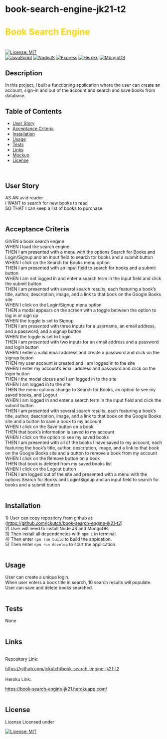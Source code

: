 # book-search-engine-jk21-t2

# <font color="gold">Book Search Engine</font>
# 
 
 [![License: MIT](https://img.shields.io/badge/License-MIT-yellow.svg)](https://mit-license.org/)<br />
 [![JavaScript](https://img.shields.io/badge/JavaScript-F7DF1E?style=for-the-badge&logo=JavaScript&logoColor=black)]()  [![NodeJS](https://img.shields.io/badge/Node.js-339933?style=for-the-badge&logo=Node.js&logoColor=white)](https://nodejs.org/en/)  [![Express](https://img.shields.io/badge/Express-000000?style=for-the-badge&logo=Express&logoColor=white)](https://expressjs.com/)  [![Heroku](https://img.shields.io/badge/Heroku-430098?style=for-the-badge&logo=Heroku&logoColor=white)](https://www.heroku.com/)  [![MongoDB](https://img.shields.io/badge/MongoDB-47A248?style=for-the-badge&logo=MongoDB&logoColor=white)](https://www.mongodb.com//)
<br />
## Description<br />
In this project, I built a functioning application where the user can create an account, sign-in and out of the account and search and save books from database.
<br />

## Table of Contents<br />
  * [User Story](#userstory)
  * [Acceptance Criteria](#acceptance)
  * [Installation](#installation)
  * [Usage](#usage)
  * [Tests](#tests)
  * [Links](#links)
  * [Mockup](#mockup)
  * [License](#license)
<br />

## User Story<br />
  <a name="userstory"></a>
AS AN avid reader<br />
I WANT to search for new books to read<br />
SO THAT I can keep a list of books to purchase<br />
<br />

## Acceptance Criteria<br />
  <a name="acceptance"></a>
GIVEN a book search engine<br />
WHEN I load the search engine<br />
THEN I am presented with a menu with the options Search for Books and Login/Signup and an input field to search for books and a submit button<br />
WHEN I click on the Search for Books menu option<br />
THEN I am presented with an input field to search for books and a submit button<br />
WHEN I am not logged in and enter a search term in the input field and click the submit button<br />
THEN I am presented with several search results, each featuring a book’s title, author, description, image, and a link to that book on the Google Books site<br />
WHEN I click on the Login/Signup menu option<br />
THEN a modal appears on the screen with a toggle between the option to log in or sign up<br />
WHEN the toggle is set to Signup<br />
THEN I am presented with three inputs for a username, an email address, and a password, and a signup button<br />
WHEN the toggle is set to Login<br />
THEN I am presented with two inputs for an email address and a password and login button<br />
WHEN I enter a valid email address and create a password and click on the signup button<br />
THEN my user account is created and I am logged in to the site<br />
WHEN I enter my account’s email address and password and click on the login button<br />
THEN I the modal closes and I am logged in to the site<br />
WHEN I am logged in to the site<br />
THEN the menu options change to Search for Books, an option to see my saved books, and Logout<br />
WHEN I am logged in and enter a search term in the input field and click the submit button<br />
THEN I am presented with several search results, each featuring a book’s title, author, description, image, and a link to that book on the Google Books site and a button to save a book to my account<br />
WHEN I click on the Save button on a book<br />
THEN that book’s information is saved to my account<br />
WHEN I click on the option to see my saved books<br />
THEN I am presented with all of the books I have saved to my account, each featuring the book’s title, author, description, image, and a link to that book on the Google Books site and a button to remove a book from my account<br />
WHEN I click on the Remove button on a book<br />
THEN that book is deleted from my saved books list<br />
WHEN I click on the Logout button<br />
THEN I am logged out of the site and presented with a menu with the options Search for Books and Login/Signup and an input field to search for books and a submit button  <br />
<br />

## Installation <br />
  <a name="installation"></a>
    1) User can copy repository from github at: (https://github.com/jckutch/book-search-engine-jk21-t2)<br />
    2) User will need to install Node JS and MongoDB.<br />
    3) Then install all dependencies with `npm i` in terminal.<br />
    4) Then enter `npm run build` to build the appication.<br />
    5) Then enter `npm run develop` to start the application.<br />
<br />

## Usage<br />
  <a name="usage"></a>
User can create a unique login.<br />
When user enters a book title in search, 10 search results will populate.<br />
User can save and delete books searched.<br />
<br />

## Tests<br />
  <a name="tests"></a>
None<br />
<br />

## Links
  <a name="links"></a><br />
Repository Link:  

https://github.com/jckutch/book-search-engine-jk21-t2<br />
<br />
Heroku Link:  

https://book-search-engine-jk21.herokuapp.com/<br />
<br />

## License 
  <a name="license"></a> License
Licensed under <br />

[![License: MIT](https://img.shields.io/badge/License-MIT-yellow.svg)](https://mit-license.org/)